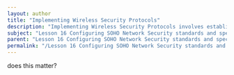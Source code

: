 ```yaml
---
layout: author
title: "Implementing Wireless Security Protocols"
description: "Implementing Wireless Security Protocols involves establishing measures to protect wireless networks from unauthorized access and threats. Key protocols include WEP, WPA, and WPA2, each offering varying levels of encryption and security mechanisms. Understanding how to configure these protocols effectively is essential for safeguarding sensitive data, ensuring network integrity, and preventing breaches in Small Office/Home Office (SOHO) environments. This also encompasses important practices such as changing default settings, using strong passwords, and regularly updating firmware to maintain robust wireless security."
subject: "Lesson 16 Configuring SOHO Network Security standards and specifications"
parent: "Lesson 16 Configuring SOHO Network Security standards and specifications"
permalink: "/Lesson 16 Configuring SOHO Network Security standards and specifications/Implementing Wireless Security Protocols/"
---
```


does this matter?
